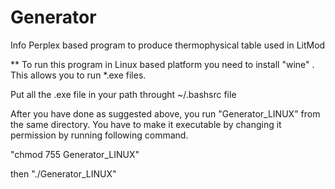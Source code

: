 # Generator
Info
Perplex based program to produce thermophysical table used in LitMod

** To run this program in Linux based platform you need to install "wine"
. This allows you to run *.exe files.

Put all the .exe file in your path throught ~/.bashsrc file
 

After you have done as suggested above, you run "Generator_LINUX" from the same directory.
You have to make it executable by changing it permission by running following command.

"chmod 755 Generator_LINUX"

then
"./Generator_LINUX"

 
